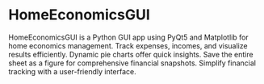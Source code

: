 # HomeEconomicsGUI
 HomeEconomicsGUI is a Python GUI app using PyQt5 and Matplotlib for home economics management. Track expenses, incomes, and visualize results efficiently. Dynamic pie charts offer quick insights. Save the entire sheet as a figure for comprehensive financial snapshots. Simplify financial tracking with a user-friendly interface.
